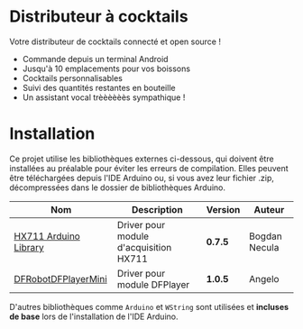 # Distributeur à cocktails
Votre distributeur de cocktails connecté et open source !

* Commande depuis un terminal Android
* Jusqu'à 10 emplacements pour vos boissons
* Cocktails personnalisables
* Suivi des quantités restantes en bouteille
* Un assistant vocal trèèèèèès sympathique !

# Installation
Ce projet utilise les bibliothèques externes ci-dessous, qui doivent être installées au préalable pour éviter les erreurs de compilation. Elles peuvent être téléchargées depuis l'IDE Arduino ou, si vous avez leur fichier .zip, décompressées dans le dossier de bibliothèques Arduino.

Nom | Description | Version | Auteur
 --- | --- | --- | ---
[HX711 Arduino Library](https://www.arduino.cc/reference/en/libraries/hx711-arduino-library/) | Driver pour module d'acquisition HX711 | **0.7.5** | Bogdan Necula
[DFRobotDFPlayerMini](https://www.arduino.cc/reference/en/libraries/dfrobotdfplayermini/) | Driver pour module DFPlayer | **1.0.5** | Angelo

D'autres bibliothèques comme `Arduino` et `WString` sont utilisées et **incluses de base** lors de l'installation de l'IDE Arduino.

